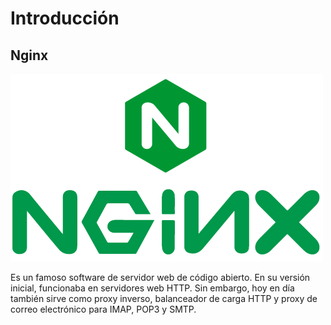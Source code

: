 # Introducción 
## Nginx
![logoNginx](https://github.com/anasalasro/Nginx/blob/main/tareaNginx/logoNginx.png)

Es un famoso software de servidor web de código abierto. En su versión inicial, funcionaba en servidores web HTTP. Sin embargo, hoy en día también sirve como proxy inverso, balanceador de carga HTTP y proxy de correo electrónico para IMAP, POP3 y SMTP.
